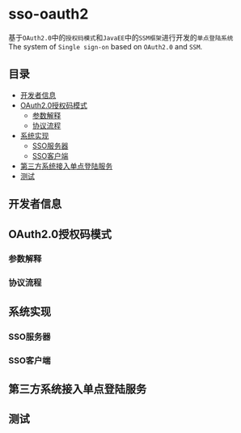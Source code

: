 sso-oauth2
=====
基于`OAuth2.0`中的`授权码模式`和`JavaEE`中的`SSM框架`进行开发的`单点登陆系统`<br>
The system of `Single sign-on` based on `OAuth2.0` and `SSM`.

## 目录
* [开发者信息](#开发者信息)
* [OAuth2.0授权码模式](#OAuth2.0授权码模式)
   * [参数解释](#参数解释)
   * [协议流程](#协议流程)
* [系统实现](#系统实现)
   * [SSO服务器](#SSO服务器)
   * [SSO客户端](#SSO客户端)
* [第三方系统接入单点登陆服务](#第三方系统接入单点登陆服务)
* [测试](#测试)

开发者信息
-----

OAuth2.0授权码模式
-----
### 参数解释

### 协议流程

系统实现
-----
### SSO服务器

### SSO客户端


第三方系统接入单点登陆服务
-----

测试
-----
